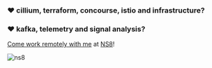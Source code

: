 ### ❤️ cillium, terraform, concourse, istio and infrastructure?  

### ❤️ kafka, telemetry and signal analysis?  


[Come work remotely with me](https://www.ns8.com/en-us/careers/jobs) at [NS8](https://www.ns8.com/en-us/about)!

![ns8](https://www.ns8.com/assets/images/logos/ns8_logo.svg)

<!--
**max-ns8/max-ns8** is a ✨ _special_ ✨ repository because its `README.md` (this file) appears on your GitHub profile.

Here are some ideas to get you started:

- 🔭 I’m currently working on ...
- 🌱 I’m currently learning ...
- 👯 I’m looking to collaborate on ...
- 🤔 I’m looking for help with ...
- 💬 Ask me about ...
- 📫 How to reach me: ...
- 😄 Pronouns: ...
- ⚡ Fun fact: ...
-->
